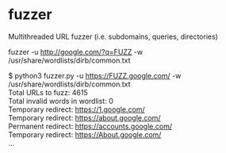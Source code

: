 # fuzzer
Multithreaded URL fuzzer (i.e. subdomains, queries, directories)

fuzzer -u http://google.com/?q=FUZZ -w /usr/share/wordlists/dirb/common.txt  


$ python3 fuzzer.py -u https://FUZZ.google.com/ -w /usr/share/wordlists/dirb/common.txt  
Total URLs to fuzz: 4615  
Total invalid words in wordlist: 0  
Temporary redirect: https://1.google.com/  
Temporary redirect: https://about.google.com/  
Permanent redirect: https://accounts.google.com/  
Temporary redirect: https://About.google.com/  
...  
